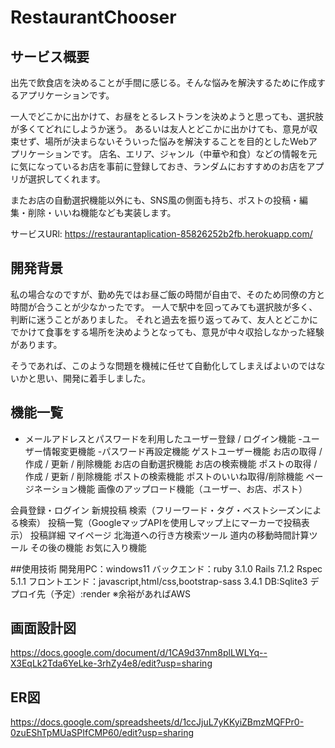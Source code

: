 # RestaurantChooser
## サービス概要
出先で飲食店を決めることが手間に感じる。そんな悩みを解決するために作成するアプリケーションです。

一人でどこかに出かけて、お昼をとるレストランを決めようと思っても、選択肢が多くてどれにしようか迷う。
あるいは友人とどこかに出かけても、意見が収束せず、場所が決まらないそういった悩みを解決することを目的としたWebアプリケーションです。
店名、エリア、ジャンル（中華や和食）などの情報を元に気になっているお店を事前に登録しておき、ランダムにおすすめのお店をアプリが選択してくれます。

またお店の自動選択機能以外にも、SNS風の側面も持ち、ポストの投稿・編集・削除・いいね機能なども実装します。

サービスURl:
https://restaurantaplication-85826252b2fb.herokuapp.com/
## 開発背景
私の場合なのですが、勤め先ではお昼ご飯の時間が自由で、そのため同僚の方と時間が合うことが少なかったです。
一人で駅中を回ってみても選択肢が多く、判断に迷うことがありました。
それと過去を振り返ってみて、友人とどこかにでかけて食事をする場所を決めようとなっても、意見が中々収拾しなかった経験があります。

そうであれば、このような問題を機械に任せて自動化してしまえばよいのではないかと思い、開発に着手しました。

## 機能一覧

* メールアドレスとパスワードを利用したユーザー登録 / ログイン機能
-ユーザー情報変更機能
-パスワード再設定機能
ゲストユーザー機能
お店の取得 / 作成 / 更新 / 削除機能
お店の自動選択機能
お店の検索機能
ポストの取得 / 作成 / 更新 / 削除機能
ポストの検索機能
ポストのいいね取得/削除機能
ページネーション機能
画像のアップロード機能（ユーザー、お店、ポスト）

会員登録・ログイン
新規投稿
検索（フリーワード・タグ・ベストシーズンによる検索）
投稿一覧（GoogleマップAPIを使用しマップ上にマーカーで投稿表示）
投稿詳細
マイページ
北海道への行き方検索ツール
道内の移動時間計算ツール
その後の機能
お気に入り機能

##使用技術
開発用PC：windows11
バックエンド：ruby 3.1.0 Rails 7.1.2 Rspec 5.1.1
フロントエンド：javascript,html/css,bootstrap-sass 3.4.1
DB:Sqlite3
デプロイ先（予定）:render ※余裕があればAWS

## 画面設計図
https://docs.google.com/document/d/1CA9d37nm8plLWLYq--X3EqLk2Tda6YeLke-3rhZy4e8/edit?usp=sharing
## ER図
https://docs.google.com/spreadsheets/d/1ccJjuL7yKKyiZBmzMQFPr0-0zuEShTpMUaSPIfCMP60/edit?usp=sharing
